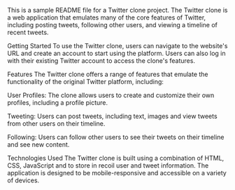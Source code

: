 This is a sample README file for a Twitter clone project. The Twitter clone is a web application that emulates many of the core features of Twitter, including posting tweets, following other users, and viewing a timeline of recent tweets.

Getting Started
To use the Twitter clone, users can navigate to the website's URL and create an account to start using the platform. Users can also log in with their existing Twitter account to access the clone's features.

Features
The Twitter clone offers a range of features that emulate the functionality of the original Twitter platform, including:

User Profiles: The clone allows users to create and customize their own profiles, including a profile picture.

Tweeting: Users can post tweets, including text, images and view tweets from other users on their timeline.

Following: Users can follow other users to see their tweets on their timeline and see new content.

Technologies Used
The Twitter clone is built using a combination of HTML, CSS, JavaScript and to store in recoil user and tweet information. The application is designed to be mobile-responsive and accessible on a variety of devices.


